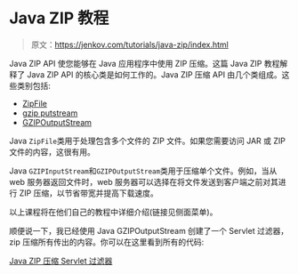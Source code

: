 # Java ZIP 教程

> 原文：<https://jenkov.com/tutorials/java-zip/index.html>

Java ZIP API 使您能够在 Java 应用程序中使用 ZIP 压缩。这篇 Java ZIP 教程解释了 Java ZIP API 的核心类是如何工作的。Java ZIP 压缩 API 由几个类组成。这些类别包括:

*   [ZipFile](/java-zip/zipfile.html)
*   [gzip putstream](/java-zip/gzipinputstream.html)
*   [GZIPOutputStream](/java-zip/gzipoutputstream.html)

Java `ZipFile`类用于处理包含多个文件的 ZIP 文件。如果您需要访问 JAR 或 ZIP 文件的内容，这很有用。

Java `GZIPInputStream`和`GZIPOutputStream`类用于压缩单个文件。例如，当从 web 服务器返回文件时，web 服务器可以选择在将文件发送到客户端之前对其进行 ZIP 压缩，以节省带宽并提高下载速度。

以上课程将在他们自己的教程中详细介绍(链接见侧面菜单)。

顺便说一下，我已经使用 Java GZIPOutputStream 创建了一个 Servlet 过滤器，zip 压缩所有传出的内容。你可以在这里看到所有的代码:

[Java ZIP 压缩 Servlet 过滤器](http://tutorials.jenkov.com/java-servlets/gzip-servlet-filter.html)